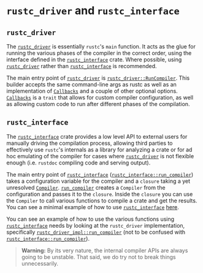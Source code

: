 # `rustc_driver` and `rustc_interface`

## `rustc_driver`

The [`rustc_driver`] is essentially `rustc`'s `main` function.
It acts as the glue for running the various phases of the compiler in the correct order,
using the interface defined in the [`rustc_interface`] crate. Where possible, using [`rustc_driver`] rather than [`rustc_interface`] is recommended.

The main entry point of [`rustc_driver`] is [`rustc_driver::RunCompiler`][rd_rc].
This builder accepts the same command-line args as rustc as well as an implementation of [`Callbacks`][cb] and a couple of other optional options.
[`Callbacks`][cb] is a `trait` that allows for custom compiler configuration,
as well as allowing custom code to run after different phases of the compilation.

## `rustc_interface`

The [`rustc_interface`] crate provides a low level API to external users for manually driving the compilation process,
allowing third parties to effectively use `rustc`'s internals as a library for analyzing a crate or for ad hoc emulating of the compiler for cases where [`rustc_driver`] is not flexible enough (i.e. `rustdoc` compiling code and serving output).

The main entry point of [`rustc_interface`] ([`rustc_interface::run_compiler`][i_rc]) takes a configuration variable for the compiler
and a `closure` taking a yet unresolved [`Compiler`].
[`run_compiler`][i_rc] creates a `Compiler` from the configuration and passes it to the `closure`.
Inside the `closure` you can use the `Compiler` to call various functions to compile a crate and get the results.
You can see a minimal example of how to use [`rustc_interface`] [here][example].

You can see an example of how to use the various functions using [`rustc_interface`] needs by looking at the `rustc_driver` implementation,
specifically [`rustc_driver_impl::run_compiler`][rdi_rc]
(not to be confused with [`rustc_interface::run_compiler`][i_rc]).

> **Warning:** By its very nature, the internal compiler APIs are always going
> to be unstable. That said, we do try not to break things unnecessarily.


[`Compiler`]: https://doc.rust-lang.org/nightly/nightly-rustc/rustc_interface/interface/struct.Compiler.html
[`rustc_driver`]: https://doc.rust-lang.org/nightly/nightly-rustc/rustc_driver/
[`rustc_interface`]: https://doc.rust-lang.org/nightly/nightly-rustc/rustc_interface/index.html
[`Session`]: https://doc.rust-lang.org/nightly/nightly-rustc/rustc_session/struct.Session.html
[`SourceMap`]: https://doc.rust-lang.org/nightly/nightly-rustc/rustc_span/source_map/struct.SourceMap.html
[`TyCtxt`]: https://doc.rust-lang.org/nightly/nightly-rustc/rustc_middle/ty/struct.TyCtxt.html
[Appendix A]: appendix/stupid-stats.html
[cb]: https://doc.rust-lang.org/nightly/nightly-rustc/rustc_driver/trait.Callbacks.html
[example]: https://github.com/rust-lang/rustc-dev-guide/blob/master/examples/rustc-interface-example.rs
[i_rc]: https://doc.rust-lang.org/nightly/nightly-rustc/rustc_interface/interface/fn.run_compiler.html
[rd_rc]: https://doc.rust-lang.org/nightly/nightly-rustc/rustc_driver/struct.RunCompiler.html
[rdi_rc]: https://doc.rust-lang.org/nightly/nightly-rustc/rustc_driver_impl/fn.run_compiler.html
[stupid-stats]: https://github.com/nrc/stupid-stats
[`nightly-rustc`]: https://doc.rust-lang.org/nightly/nightly-rustc/
